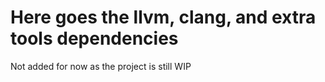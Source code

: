 # Here goes the llvm, clang, and extra tools dependencies
Not added for now as the project is still WIP